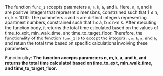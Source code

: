 The function `func_1` accepts parameters `n`, `m`, `k`, `a`, and `b`. Here, `n`, `m`, and `k` are positive integers that represent dimensions, constrained such that 1 ≤ n, m, k ≤ 1000. The parameters `a` and `b` are distinct integers representing apartment numbers, constrained such that 1 ≤ a, b ≤ n·m·k. After executing the function body, it returns the total time calculated based on the values of time_to_exit, min_walk_time, and time_to_target_floor. Therefore, the functionality of the function `func_1` is to accept the integers `n`, `m`, `k`, `a`, and `b`, and return the total time based on specific calculations involving these parameters. 

Functionality: **The function accepts parameters n, m, k, a, and b, and returns the total time calculated based on time_to_exit, min_walk_time, and time_to_target_floor.**